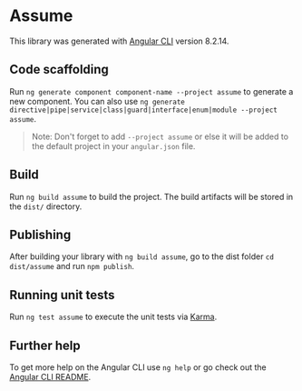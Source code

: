 # Assume

This library was generated with [Angular CLI](https://github.com/angular/angular-cli) version 8.2.14.

## Code scaffolding

Run `ng generate component component-name --project assume` to generate a new component. You can also use `ng generate directive|pipe|service|class|guard|interface|enum|module --project assume`.
> Note: Don't forget to add `--project assume` or else it will be added to the default project in your `angular.json` file. 

## Build

Run `ng build assume` to build the project. The build artifacts will be stored in the `dist/` directory.

## Publishing

After building your library with `ng build assume`, go to the dist folder `cd dist/assume` and run `npm publish`.

## Running unit tests

Run `ng test assume` to execute the unit tests via [Karma](https://karma-runner.github.io).

## Further help

To get more help on the Angular CLI use `ng help` or go check out the [Angular CLI README](https://github.com/angular/angular-cli/blob/master/README.md).
